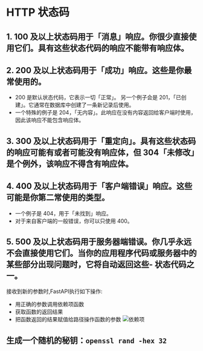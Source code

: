 # HTTP 状态码
## 1. 100 及以上状态码用于「消息」响应。你很少直接使用它们。具有这些状态代码的响应不能带有响应体。
## 2. 200 及以上状态码用于「成功」响应。这些是你最常使用的。
- 200 是默认状态代码，它表示一切「正常」。
  另一个例子会是 201，「已创建」。它通常在数据库中创建了一条新记录后使用。
- 一个特殊的例子是 204，「无内容」。此响应在没有内容返回给客户端时使用，因此该响应不能包含响应体。
## 3. 300 及以上状态码用于「重定向」。具有这些状态码的响应可能有或者可能没有响应体，但 304「未修改」是个例外，该响应不得含有响应体。
## 4. 400 及以上状态码用于「客户端错误」响应。这些可能是你第二常使用的类型。
- 一个例子是 404，用于「未找到」响应。
- 对于来自客户端的一般错误，你可以只使用 400。
## 5. 500 及以上状态码用于服务器端错误。你几乎永远不会直接使用它们。当你的应用程序代码或服务器中的某些部分出现问题时，它将自动返回这些- 状态代码之一。

接收到新的参数时,FastAPI执行如下操作:
- 用正确的参数调用依赖项函数
- 获取函数的返回结果
- 把函数返回的结果赋值给路径操作函数的参数
![依赖项](/images//Snipaste_2022-03-17_09-55-49.png)

## 生成一个随机的秘钥：```openssl rand -hex 32```
